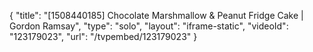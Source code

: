 {
    "title": "[1508440185] Chocolate Marshmallow & Peanut Fridge Cake | Gordon Ramsay",
    "type": "solo",
    "layout": "iframe-static",
    "videoId": "123179023",
    "url": "\/tvpembed\/123179023"
}